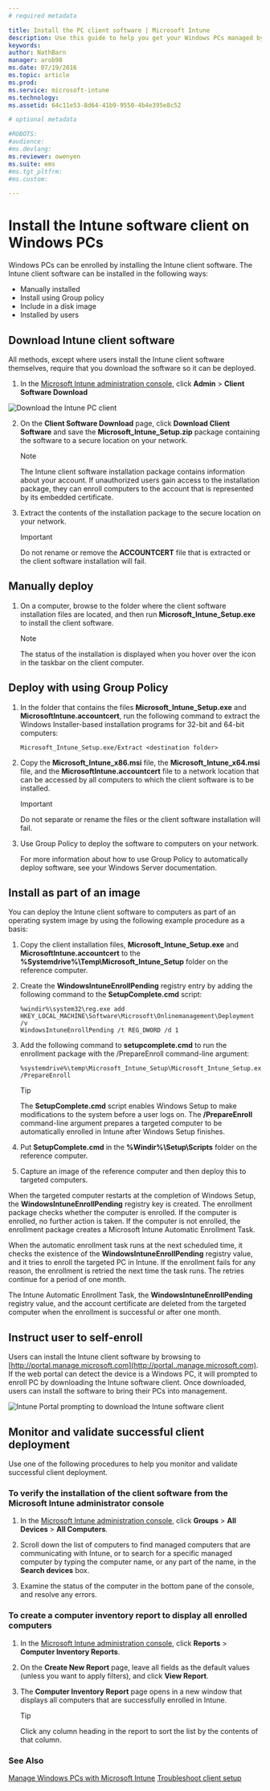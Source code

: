 ```yaml
---
# required metadata

title: Install the PC client software | Microsoft Intune
description: Use this guide to help you get your Windows PCs managed by the Microsoft Intune client software.
keywords:
author: NathBarn
manager: arob98
ms.date: 07/19/2016
ms.topic: article
ms.prod:
ms.service: microsoft-intune
ms.technology:
ms.assetid: 64c11e53-8d64-41b9-9550-4b4e395e8c52

# optional metadata

#ROBOTS:
#audience:
#ms.devlang:
ms.reviewer: owenyen
ms.suite: ems
#ms.tgt_pltfrm:
#ms.custom:

---
```


# Install the Intune software client on Windows PCs
Windows PCs can be enrolled by installing the Intune client software. The Intune client software can be installed in the following ways:

- Manually installed
- Install using Group policy
- Include in a disk image
- Installed by users

## Download Intune client software

All methods, except where users install the Intune client software themselves, require that you download the software so it can be deployed.

1.  In the [Microsoft Intune administration console](https://manage.microsoft.com/), click **Admin** &gt; **Client Software Download**

  ![Download the Intune PC client](../media/pc-sa-client-download.png)

2.  On the **Client Software Download** page, click **Download Client Software** and save the **Microsoft_Intune_Setup.zip** package containing the software to a secure location on your network.

    > [!NOTE]
    > The Intune client software installation package contains information about your account. If unauthorized users gain access to the installation package, they can enroll computers to the account that is represented by its embedded certificate.

3.  Extract the contents of the installation package to the secure location on your network.

    > [!IMPORTANT]
    > Do not rename or remove the **ACCOUNTCERT** file that is extracted or the client software installation will fail.

## Manually deploy

1.  On a computer, browse to the folder where the client software installation files are located, and then run **Microsoft_Intune_Setup.exe** to install the client software.

    > [!NOTE]
    > The status of the installation is displayed when you hover over the icon in the taskbar on the client computer.

## Deploy with using Group Policy

1.  In the folder that contains the files **Microsoft_Intune_Setup.exe** and **MicrosoftIntune.accountcert**, run the following command to extract the Windows Installer-based installation programs for 32-bit and 64-bit computers:

    ```
    Microsoft_Intune_Setup.exe/Extract <destination folder>
    ```

2.  Copy the **Microsoft_Intune_x86.msi** file, the **Microsoft_Intune_x64.msi** file, and the **MicrosoftIntune.accountcert** file to a network location that can be accessed by all computers to which the client software is to be installed.

    > [!IMPORTANT]
    > Do not separate or rename the files or the client software installation will fail.

3.  Use Group Policy to deploy the software to computers on your network.

    For more information about how to use Group Policy to automatically deploy software, see your Windows Server documentation.

## Install  as part of an image
You can deploy the Intune client software to computers as part of an operating system image by using the following example procedure as a basis:

1.  Copy the client installation files, **Microsoft_Intune_Setup.exe** and **MicrosoftIntune.accountcert** to the **%Systemdrive%\Temp\Microsoft_Intune_Setup** folder on the reference computer.

2.  Create the **WindowsIntuneEnrollPending** registry entry by adding the following command to the **SetupComplete.cmd** script:

    ```
    %windir%\system32\reg.exe add HKEY_LOCAL_MACHINE\Software\Microsoft\Onlinemanagement\Deployment /v
    WindowsIntuneEnrollPending /t REG_DWORD /d 1
    ```

3.  Add the following command to **setupcomplete.cmd** to run the enrollment package with the /PrepareEnroll command-line argument:

    ```
    %systemdrive%\temp\Microsoft_Intune_Setup\Microsoft_Intune_Setup.exe /PrepareEnroll
    ```
    > [!TIP]
    > The **SetupComplete.cmd** script enables Windows Setup to make modifications to the system before a user logs on. The **/PrepareEnroll** command-line argument prepares a targeted computer to be automatically enrolled in Intune after Windows Setup finishes.

4.  Put **SetupComplete.cmd** in the **%Windir%\Setup\Scripts** folder on the reference computer.

5.  Capture an image of the reference computer and then deploy this to targeted computers.

When the targeted computer restarts at the completion of Windows Setup, the **WindowsIntuneEnrollPending** registry key is created. The enrollment package checks whether the computer is enrolled. If the computer is enrolled, no further action is taken. If the computer is not enrolled, the enrollment package creates a Microsoft Intune Automatic Enrollment Task.

When the automatic enrollment task runs at the next scheduled time, it checks the existence of the **WindowsIntuneEnrollPending** registry value, and it tries to enroll the targeted PC in Intune. If the enrollment fails for any reason, the enrollment is retried the next time the task runs. The retries continue for a period of one month.

The Intune Automatic Enrollment Task, the **WindowsIntuneEnrollPending** registry value, and the account certificate are deleted from the targeted computer when the enrollment is successful or after one month.

## Instruct user to self-enroll

Users can install the Intune client software by browsing to  [http://portal.manage.microsoft.com](http://portal..manage.microsoft.com). If the web portal can detect the device is a Windows PC, it will prompted to enroll PC by downloading the Intune software client. Once downloaded, users can install the software to bring their PCs into management.

![Intune Portal prompting to download the Intune software client](../media/software-client-download.png)

## Monitor and validate successful client deployment
Use one of the following procedures to help you monitor and validate successful client deployment.

### To verify the installation of the client software from the Microsoft Intune administrator console

1.  In the [Microsoft Intune administration console](https://manage.microsoft.com/), click **Groups** &gt; **All Devices** &gt; **All Computers**.

2.  Scroll down the list of computers to find managed computers that are communicating with Intune, or to search for a specific managed computer by typing the computer name, or any part of the name, in the **Search devices** box.

3.  Examine the status of the computer in the bottom pane of the console, and resolve any errors.

### To create a computer inventory report to display all enrolled computers

1.  In the [Microsoft Intune administration console](https://manage.microsoft.com/), click **Reports** &gt; **Computer Inventory Reports**.

2.  On the **Create New Report** page, leave all fields as the default values (unless you want to apply filters), and click **View Report**.

3.  The **Computer Inventory Report** page opens in a new window that displays all computers that are successfully enrolled in Intune.

    > [!TIP]
    > Click any column heading in the report to sort the list by the contents of that column.


### See Also
[Manage Windows PCs with Microsoft Intune](manage-windows-pcs-with-microsoft-intune.md)
[Troubleshoot client setup](../troubleshoot/troubleshoot-client-setup-in-microsoft-intune)
